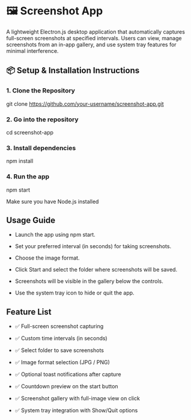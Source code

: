 # 🖼️ Screenshot App

A lightweight Electron.js desktop application that automatically captures full-screen screenshots at specified intervals. Users can view, manage screenshots from an in-app gallery, and use system tray features for minimal interference.


## 📦 Setup & Installation Instructions

### 1. Clone the Repository

git clone https://github.com/your-username/screenshot-app.git
### 2. Go into the repository
cd screenshot-app
### 3. Install dependencies
npm install 
### 4. Run the app
npm start

Make sure you have Node.js installed

## Usage Guide
- Launch the app using npm start.

- Set your preferred interval (in seconds) for taking screenshots.

- Choose the image format.

- Click Start and select the folder where screenshots will be saved.

- Screenshots will be visible in the gallery below the controls.

- Use the system tray icon to hide or quit the app.

## Feature List
- ✅ Full-screen screenshot capturing

- ✅ Custom time intervals (in seconds)

- ✅ Select folder to save screenshots

- ✅ Image format selection (JPG / PNG)
  
- ✅ Optional toast notifications after capture
  
- ✅ Countdown preview on the start button
  
- ✅ Screenshot gallery with full-image view on click
  
- ✅ System tray integration with Show/Quit options
